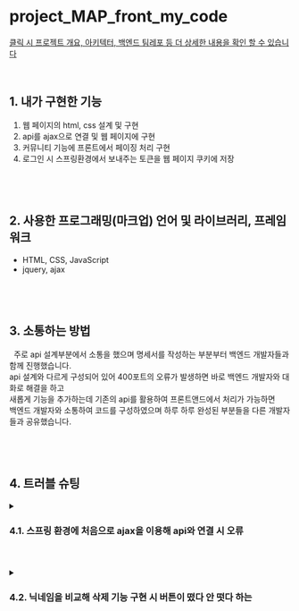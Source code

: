 # project_MAP_front_my_code
<a href="https://github.com/alaliyo/final_project_MAP_front" target="_blank">클릭 시 프로젝트 개요, 아키텍터, 백엔드 팀레포 등 더 상세한 내용을 확인 할 수 있습니다</a>

<br>

<h2>1. 내가 구현한 기능</h2>
<ol>
  <li>웹 페이지의 html, css 설계 및 구현</li>
  <li>api를 ajax으로 연결 및 웹 페이지에 구현</li>
  <li>커뮤니티 기능에 프론트에서 페이징 처리 구현</li>
  <li>로그인 시 스프링환경에서 보내주는 토큰을 웹 페이지 쿠키에 저장</li>
</ol>

#

<br>
<h2>2. 사용한 프로그래밍(마크업) 언어 및 라이브러리, 프레임 워크</h2>
<ul>
  <li>HTML, CSS, JavaScript</li>
  <li>jquery, ajax</li>
</ul>

#

<br>
<h2>3. 소통하는 방법</h2>
<p>&nbsp; 주로 api 설계부분에서 소통을 했으며 명세서를 작성하는 부분부터 백엔드 개발자들과 함께 진행했습니다.
<br> api 설계와 다르게 구성되어 있어 400포트의 오류가 발생하면 바로 백엔드 개발자와 대화로 해결을 하고
<br> 새롭게 기능을 추가하는데 기존의 api를 활용하여 프론트앤드에서 처리가 가능하면
<br> 백엔드 개발자와 소통하여 코드를 구성하였으며 하루 하루 완성된 부분들을 다른 개발자들과 공유했습니다.
</p>

#

<br>
<h2>4. 트러블 슈팅</h2>
<span>
  <details>
    <summary>
      <h3>4.1. 스프링 환경에 처음으로 ajax을 이용해 api와 연결 시 오류</h3>
    </summary>
    <ul>
      <li>Python의 프레임 워크인 flask 환경에서 작성한 api만 연결을 했던 경험으로 ajax을 이용해 코드구성함.</li>
      <li>10일 후 spring 환경에서 작성된 코드들이 ec2로 배포되어 코드가 작동이 되는지 테스트를 하는데 400포트 오류발생</li>
      <details>
        <summary>수정 전 코드</summary>
        <pre><code>
  $.ajax({
    type: "POST",
    url: "/user/community/post",
    data: {title: title, content: content, created_at: created_at},
    success: function (response) {
      alert(response['msg']);
      window.location.reload();
        </code></pre>
      </details>
      <li>구글링하여 ajax이랑 spring은 GET은 상관없으나 POST, DELETE, PUT는 json현태로 넘겨주어야 한다는 것을 알아내어 전체적으로 코드 변경함.</li>
            <details>
        <summary>수정 후 코드</summary>
        <pre><code>
  $.ajax({
    type: "POST",
    url: "/user/community/post",
    data: {title: title, content: content, created_at: created_at},
    contentType: "application/json;",
    success: function (response) {
        console.log(response)
        alert(response['저장되었습니다.']);
        window.location.reload("/community.js");
        </code></pre>
      </details>
    </ul>
  </details>
</span>

#

<span>
  <details>
    <summary>
      <h3>4.2. 닉네임을 비교해 삭제 기능 구현 시 버튼이 떴다 안 떳다 하는 </h3>
    </summary>
    <ul>
      <li>백엔드에서 게시물 유저 정보 조회 api, 웹페이지에 저장된 토큰을 조회해 유저 정보 조회 api를 이용해 닉네임이 겹칠 시 삭제 버튼 보이게 구현</li>
      <li>JS 코드 흐름을 잘 몰라 버튼이 랜덤적으로 띄우는 오류발생</li>
      <details>
        <summary>수정 전 코드 History</summary>
        <a href="https://github.com/alaliyo/final_project_MAP_front/commit/78a9bfb2dfc20823ef1102a2855a340da244c2b1">
        코드 링크</a>
      </details>
      <li>코드 실행 순서를 공부하고 유저 정보 조회 시 게시물 조회 함수를 넣으면 된다고 알아냄</li>
            <details>
        <summary>수정 후 코드 링크</summary>
        <a href="https://github.com/alaliyo/final_project_MAP_front/blob/06c680e2508edc9e3cca7737fd5d0f98641a27fd/JS/community_comment.js#L29;">
        코드 링크</a>
      </details>
    </ul>
  </details>
</span>


#


